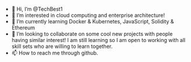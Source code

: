 - 👋 Hi, I’m @TechBest1
- 👀 I’m interested in cloud computing and enterprise architecture!
- 🌱 I’m currently learning Docker & Kubernetes, JavaScript, Solidity & Ethereum
- 💞️ I’m looking to collaborate on some cool new projects with people having similar interest! I am still learning so I am open to working with all skill sets who are willing to learn together.
- 📫 How to reach me through github.

<!---
TechBest1/TechBest1 is a ✨ special ✨ repository because its `README.md` (this file) appears on your GitHub profile.
You can click the Preview link to take a look at your changes.
--->
